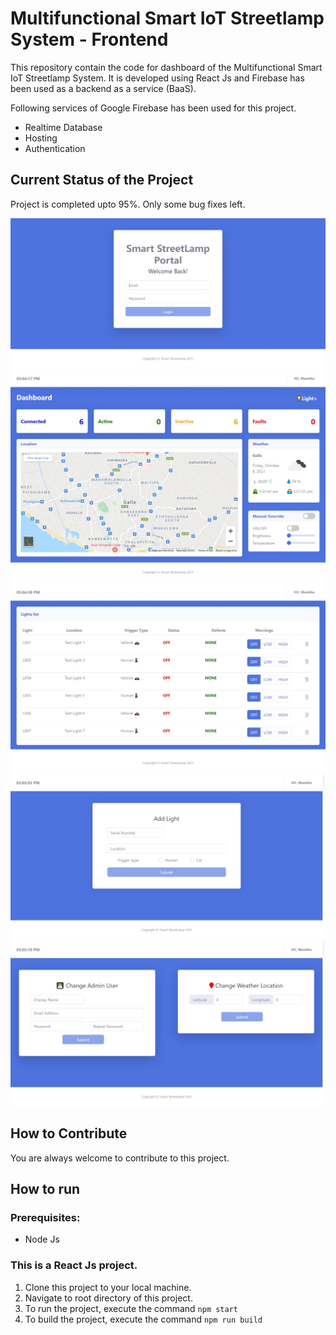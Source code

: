 # Multifunctional Smart IoT Streetlamp System - Frontend

This repository contain the code for dashboard of the Multifunctional Smart IoT Streetlamp System. It is developed using React Js and Firebase has been used as a backend as a service (BaaS). 

Following services of Google Firebase has been used for this project.

- Realtime Database
- Hosting
- Authentication

## Current Status of the Project

Project is completed upto 95%. Only some bug fixes left.

![Login Screen](Docs/LoginScreen.jpeg)
![Login Screen](Docs/HomeScreen.jpeg)
![Login Screen](Docs/LightListScreen.jpeg)
![Login Screen](Docs/AddLightScreen.jpeg)
![Login Screen](Docs/SettingsScreen.jpeg)

## How to Contribute

You are always welcome to contribute to this project.

## How to run

### Prerequisites:
- Node Js

### This is a React Js project.

1. Clone this project to your local machine.
2. Navigate to root directory of this project.
3. To run the project, execute the command ```npm start```
4. To build the project, execute the command ```npm run build```